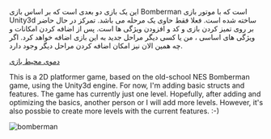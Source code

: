 

این یک بازی دو بعدی است که بر اساس بازی Bomberman است که با موتور بازی Unity3d ساخته شده است. فعلا فقط حاوی یک مرحله می باشد. تمرکز در حال حاضر بر روی تمیز کردن بازی و کد و افزودن ویژگی ها است. پس از اضافه کردن امکانات و ویژگی های اساسی ، من یا کسی دیگر مراحل جدید به این بازی اضافه خواهد کرد. اگر چه همین الان نیز امکان اضافه کردن مراحل دیگر وجود دارد.


[دموی محیط بازی](https://no149.github.io/Bomberman/WebGL_Output/index.html)

This is a 2D platformer game, based on the old-school NES Bomberman game, using the Unity3d engine. For now, I'm adding basic structs and features. The game has currently just one level. Hopefully, after adding and optimizing the basics, another person or I will add more levels. However, it's also possbie to create more levels with the current features.  :-)


![bomberman](https://user-images.githubusercontent.com/6605144/180975138-ace2dd4b-431a-428e-bed0-b69cc1c3272d.png)

